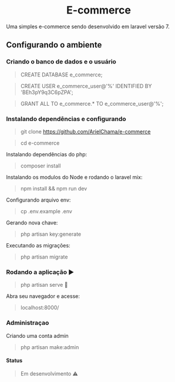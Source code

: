 <h1 align="center"> E-commerce </h1>

<p align="justify"> Uma simples e-commerce sendo desenvolvido em laravel versão 7.</p>

## Configurando o ambiente

### Criando o banco de dados e o usuário

> CREATE DATABASE e_commerce;

> CREATE USER e_commerce_user@'%' IDENTIFIED BY 'BEh3pY9q3C6pZPA';

> GRANT ALL TO e_commerce.* TO e_commerce_user@'%';

### Instalando dependências e configurando

> git clone https://github.com/ArielChama/e-commerce

> cd e-commerce

<p align="justify"> Instalando dependências do php: </p>

> composer install

<p align="justify"> Instalando os modulos do Node e rodando o laravel mix: </p>

> npm install && npm run dev

<p align="justify"> Configurando arquivo env: </p>

> cp .env.example .env

<p align="justify"> Gerando nova chave: </p>

> php artisan key:generate

<p align="justify"> Executando as migrações: </p>

> php artisan migrate

### Rodando a aplicação :arrow_forward:

> php artisan serve :signal_strength:

<p align="justify">Abra seu navegador e acesse: </p>

> localhost:8000/

### Administraçao

<p align="justify">Criando uma conta admin</p>

> php artisan make:admin

#### Status
> Em desenvolvimento :warning:
